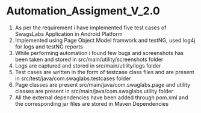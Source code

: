 # Automation_Assigment_V_2.0
1. As per the requirement i have implemented five test cases of SwagsLabs Application in Android Platform
2. Implemented using Page Object Model framwork and testNG, used log4j for logs and testNG reports
3. While performing automation i found few bugs and screenshots has been taken and stored in src/main/utility/screenshots folder
4. Logs are captured and stored in src/main/utility/logs folder
5. Test cases are written in the form of testcase class files and are present in src/test/java/com.swaglabs.testcases folder
6. Page classes are present src/main/java/com.swaglabs.page and utility classes are present in src/main/java/com.swaglabs.utility folder
7. All the external dependencies have been added through pom.xml and the corresponding jar files are stored in Maven Dependencies



